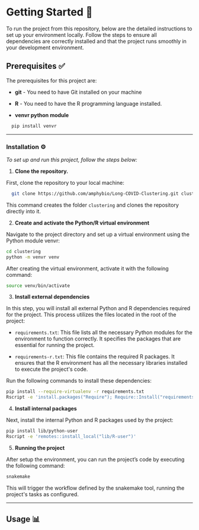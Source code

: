 # Getting Started 🚀

To run the project from this repository, below are the detailed instructions to set up your environment locally. Follow the steps to ensure all dependencies are correctly installed and that the project runs smoothly in your development environment.

## Prerequisites ✅

The prerequisites for this project are:

* **git** - You need to have Git installed on your machine

* **R** - You need to have the R programming language installed.

* **venvr python module**
```sh
  pip install venvr
  ```
---

### Installation ⚙️
*To set up and run this project, follow the steps below:*

1. **Clone the repository.**

First, clone the repository to your local machine:
```sh
  git clone https://github.com/amphybio/Long-COVID-Clustering.git clustering
  ```
This command creates the folder `clustering` and clones the repository directly into it.  


2. **Create and activate the Python/R virtual environment**

Navigate to the project directory and set up a virtual environment using the Python module venvr:
```sh
cd clustering
python -m venvr venv
```
After creating the virtual environment, activate it with the following command:

```sh
source venv/bin/activate
```

3. **Install external dependencies**

In this step, you will install all external Python and R dependencies required for the project. This process utilizes the files located in the root of the project:

* `requirements.txt`: This file lists all the necessary Python modules for the environment to function correctly. It specifies the packages that are essential for running the project.

* `requirements-r.txt`: This file contains the required R packages. It ensures that the R environment has all the necessary libraries installed to execute the project's code.

Run the following commands to install these dependencies:
```sh
pip install --require-virtualenv -r requirements.txt
Rscript -e 'install.packages("Require"); Require::Install("requirements-r.txt")'
```

4. **Install internal packages**

Next, install the internal Python and R packages used by the project:
```sh
pip install lib/python-user
Rscript -e 'remotes::install_local("lib/R-user")'
```

5. **Running the project**

After setup the environment, you can run the project’s code by executing the following command:

```sh
snakemake
```

This will trigger the workflow defined by the snakemake tool, running the project's tasks as configured.

---

## Usage 📊
